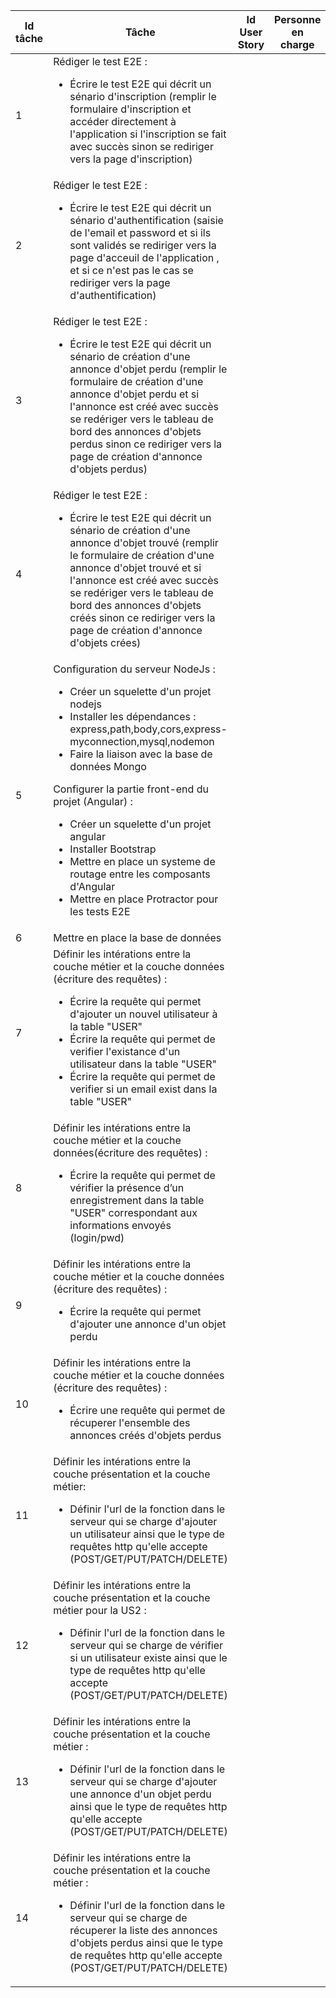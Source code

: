 |Id tâche | Tâche |Id User Story | Personne en charge |
| ------------- | ------------- |------------- | ------------- |
| 1  | Rédiger le test E2E  : <ul><li>Écrire le test E2E qui décrit un sénario d'inscription (remplir le formulaire d'inscription et accéder directement à l'application si l'inscription se fait avec succès sinon se rediriger vers la page d'inscription)</li></ul>|  |   |
| 2  | Rédiger le test E2E  : <ul><li>Écrire le test E2E qui décrit un sénario d'authentification (saisie de l'email et password et si ils sont validés se rediriger vers la page d'acceuil de l'application , et si ce n'est pas le cas se rediriger vers la page d'authentification)</li></ul>|  | |
| 3  | Rédiger le test E2E  : <ul><li>Écrire le test E2E  qui décrit un sénario de création d'une annonce d'objet perdu (remplir le formulaire de création d'une annonce d'objet perdu et si l'annonce est créé avec succès se redériger vers le tableau de bord des annonces d'objets perdus sinon ce rediriger vers la page de création d'annonce d'objets perdus)</li></ul>|  | |
| 4  | Rédiger le test E2E : <ul><li>Écrire le test E2E qui décrit un sénario de création d'une annonce d'objet trouvé (remplir le formulaire de création d'une annonce d'objet trouvé et si l'annonce est créé avec succès se redériger vers le tableau de bord des annonces d'objets créés sinon ce rediriger vers la page de création d'annonce d'objets crées) </li></ul>|  |  |
| 5  | Configuration du serveur NodeJs :  <ul><li>Créer un squelette d'un projet nodejs</li><li>Installer les dépendances : express,path,body,cors,express-myconnection,mysql,nodemon</li><li>Faire la liaison avec la base de données Mongo</li></ul>Configurer la partie front-end du projet (Angular) : <ul><li>Créer un squelette d'un projet angular</li><li>Installer Bootstrap</li><li>Mettre en place un systeme de routage entre les composants d'Angular</li><li>Mettre en place Protractor pour les tests E2E</li></ul>|  |  |
| 6  | Mettre en place la base de données |  |  |
| 7  | Définir les intérations entre la couche métier et la couche données (écriture des requêtes) : <ul><li>Écrire la requête qui permet d'ajouter un nouvel utilisateur à la table "USER"</li><li>Écrire la requête qui permet de verifier l'existance d'un utilisateur dans la table "USER"</li><li>Écrire la requête qui permet de verifier si un email exist dans la table "USER"</li></ul>  |  |  | 
| 8  | Définir les intérations entre la couche métier et la couche données(écriture des requêtes) : <ul><li>Écrire la requête qui permet de vérifier la présence d’un enregistrement dans la table "USER" correspondant aux informations envoyés (login/pwd)</li></ul> |  |   |
| 9  | Définir les intérations entre la couche métier et la couche données  (écriture des requêtes) :  <ul><li>Écrire la requête qui permet d'ajouter une annonce d'un objet perdu </li>|  |  |
| 10 | Définir les intérations entre la couche métier et la couche données (écriture des requêtes) : <ul> <li>Écrire une requête qui permet de récuperer l'ensemble des annonces créés d'objets perdus </li> </ul>|  |  |
| 11 | Définir les intérations entre la couche présentation et la couche métier: <ul><li>Définir l'url de la fonction dans le serveur qui se charge d'ajouter un utilisateur ainsi que le type de requêtes http qu'elle accepte (POST/GET/PUT/PATCH/DELETE) </li> |  | |
| 12 | Définir les intérations entre la couche présentation et la couche métier pour la US2 : <ul><li>Définir l'url de la fonction dans le serveur qui se charge de vérifier si un utilisateur existe ainsi que le type de requêtes http qu'elle accepte (POST/GET/PUT/PATCH/DELETE) </li> |  | |
| 13 | Définir les intérations entre la couche présentation et la couche métier : <ul><li>Définir l'url de la fonction dans le serveur qui se charge d'ajouter une annonce d'un objet perdu ainsi que le type de requêtes http qu'elle accepte (POST/GET/PUT/PATCH/DELETE) </li> |  | |
| 14 | Définir les intérations entre la couche présentation et la couche métier : <ul><li>Définir l'url de la fonction dans le serveur qui se charge de récuperer la liste des annonces d'objets perdus ainsi que le type de requêtes http qu'elle accepte (POST/GET/PUT/PATCH/DELETE) </li> |  | |
